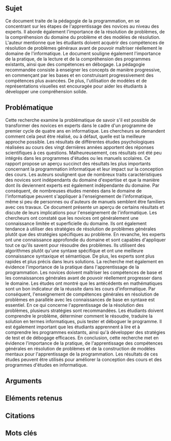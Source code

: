 ## Sujet
Ce document traite de la pédagogie de la programmation, en se concentrant sur les étapes de l'apprentissage des novices au niveau des experts. Il aborde également l'importance de la résolution de problèmes, de la compréhension du domaine du problème et des modèles de résolution. L'auteur mentionne que les étudiants doivent acquérir des compétences de résolution de problèmes généraux avant de pouvoir maîtriser réellement le domaine de l'informatique. Le document souligne également l'importance de la pratique, de la lecture et de la compréhension des programmes existants, ainsi que des compétences en débogage. La pédagogie recommandée consiste à enseigner les concepts de manière progressive, en commençant par les bases et en construisant progressivement des compétences plus avancées. De plus, l'utilisation de modèles et de représentations visuelles est encouragée pour aider les étudiants à développer une compréhension solide.
## Problématique
Cette recherche examine la problématique de savoir s'il est possible de transformer des novices en experts dans le cadre d'un programme de premier cycle de quatre ans en informatique. Les chercheurs se demandent comment cela peut être réalisé, ou à défaut, quelle est la meilleure approche possible. Les résultats de différentes études psychologiques réalisées au cours des vingt dernières années apportent des réponses scientifiques à ces questions. Malheureusement, ces résultats ont été peu intégrés dans les programmes d'études ou les manuels scolaires. Ce rapport propose un aperçu succinct des résultats les plus importants concernant la programmation informatique et leur impact sur la conception des cours. Les auteurs soulignent que de nombreux traits caractéristiques des novices sont indépendants du domaine d'expertise et que la manière dont ils deviennent experts est également indépendante du domaine. Par conséquent, de nombreuses études menées dans le domaine de l'informatique peuvent s'appliquer à l'enseignement de l'informatique, même si peu de personnes ou d'auteurs de manuels semblent être familiers avec ces travaux. Ce document présente un aperçu de certains résultats et discute de leurs implications pour l'enseignement de l'informatique. Les chercheurs ont constaté que les novices ont généralement une connaissance limitée et superficielle du domaine. Ils ont également tendance à utiliser des stratégies de résolution de problèmes générales plutôt que des stratégies spécifiques au problème. En revanche, les experts ont une connaissance approfondie du domaine et sont capables d'appliquer tout ce qu'ils savent pour résoudre des problèmes. Ils utilisent des algorithmes plutôt qu'une syntaxe spécifique et ont une meilleure connaissance syntaxique et sémantique. De plus, les experts sont plus rapides et plus précis dans leurs solutions. La recherche met également en évidence l'importance de la pratique dans l'apprentissage de la programmation. Les novices doivent maîtriser les compétences de base et les connaissances générales avant de pouvoir réellement progresser dans le domaine. Les études ont montré que les antécédents en mathématiques sont un bon indicateur de la réussite dans les cours d'informatique. Par conséquent, l'enseignement de compétences générales en résolution de problèmes en parallèle avec les connaissances de base en syntaxe est essentiel. En ce qui concerne l'apprentissage de la résolution des problèmes, plusieurs stratégies sont recommandées. Les étudiants doivent comprendre le problème, déterminer comment le résoudre, traduire la solution en termes informatiques, puis tester et déboguer le programme. Il est également important que les étudiants apprennent à lire et à comprendre les programmes existants, ainsi qu'à développer des stratégies de test et de débogage efficaces. En conclusion, cette recherche met en évidence l'importance de la pratique, de l'apprentissage des compétences générales en résolution de problèmes et de la construction de modèles mentaux pour l'apprentissage de la programmation. Les résultats de ces études peuvent être utilisés pour améliorer la conception des cours et des programmes d'études en informatique.
## Arguments

## Eléments retenus 

## Citations

## Mots clés